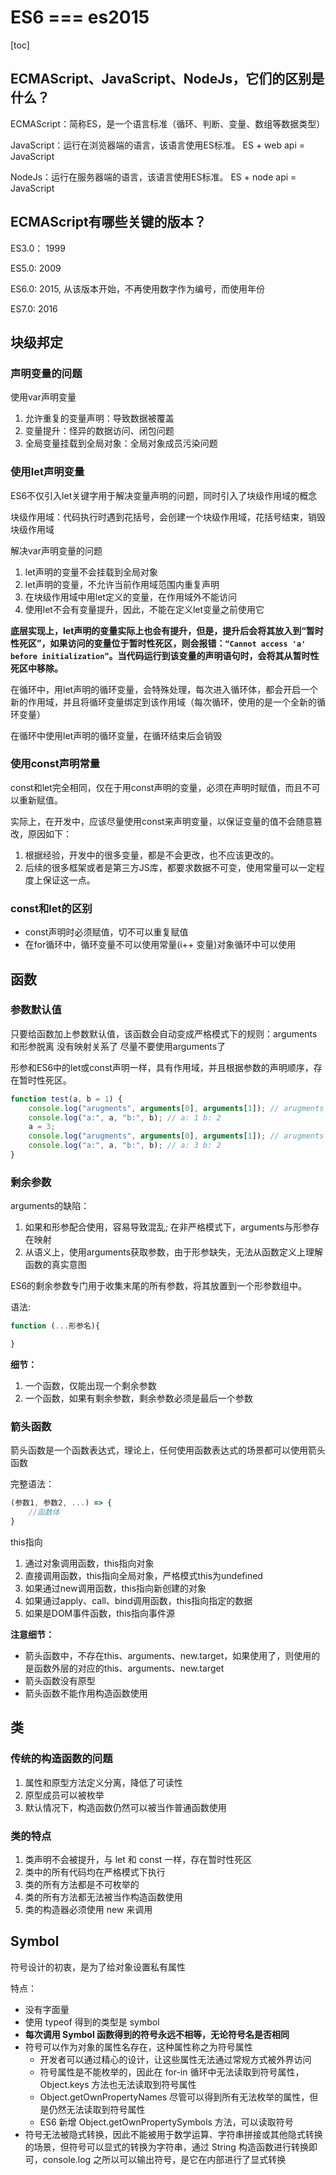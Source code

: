 # ES6 === es2015

[toc]

## ECMAScript、JavaScript、NodeJs，它们的区别是什么？

ECMAScript：简称ES，是一个语言标准（循环、判断、变量、数组等数据类型）

JavaScript：运行在浏览器端的语言，该语言使用ES标准。 ES + web api = JavaScript

NodeJs：运行在服务器端的语言，该语言使用ES标准。 ES + node api = JavaScript

## ECMAScript有哪些关键的版本？

ES3.0： 1999

ES5.0:  2009

ES6.0:  2015, 从该版本开始，不再使用数字作为编号，而使用年份

ES7.0:  2016

## 块级邦定

### 声明变量的问题

使用var声明变量

1. 允许重复的变量声明：导致数据被覆盖
2. 变量提升：怪异的数据访问、闭包问题
3. 全局变量挂载到全局对象：全局对象成员污染问题

### 使用let声明变量

ES6不仅引入let关键字用于解决变量声明的问题，同时引入了块级作用域的概念

块级作用域：代码执行时遇到花括号，会创建一个块级作用域，花括号结束，销毁块级作用域

解决var声明变量的问题

1. let声明的变量不会挂载到全局对象
2. let声明的变量，不允许当前作用域范围内重复声明
3. 在块级作用域中用let定义的变量，在作用域外不能访问
4. 使用let不会有变量提升，因此，不能在定义let变量之前使用它

**底层实现上，let声明的变量实际上也会有提升，但是，提升后会将其放入到“暂时性死区”，如果访问的变量位于暂时性死区，则会报错：`“Cannot access 'a' before initialization”`。当代码运行到该变量的声明语句时，会将其从暂时性死区中移除。**

在循环中，用let声明的循环变量，会特殊处理，每次进入循环体，都会开启一个新的作用域，并且将循环变量绑定到该作用域（每次循环，使用的是一个全新的循环变量）

在循环中使用let声明的循环变量，在循环结束后会销毁

### 使用const声明常量

const和let完全相同，仅在于用const声明的变量，必须在声明时赋值，而且不可以重新赋值。

实际上，在开发中，应该尽量使用const来声明变量，以保证变量的值不会随意篡改，原因如下：

1. 根据经验，开发中的很多变量，都是不会更改，也不应该更改的。
2. 后续的很多框架或者是第三方JS库，都要求数据不可变，使用常量可以一定程度上保证这一点。

### const和let的区别

- const声明时必须赋值，切不可以重复赋值
- 在for循环中，循环变量不可以使用常量(i++ 变量)对象循环中可以使用

## 函数

### 参数默认值

只要给函数加上参数默认值，该函数会自动变成严格模式下的规则：arguments和形参脱离 没有映射关系了
尽量不要使用arguments了

形参和ES6中的let或const声明一样，具有作用域，并且根据参数的声明顺序，存在暂时性死区。

```js
function test(a, b = 1) {
    console.log("arugments", arguments[0], arguments[1]); // arugments 1 2
    console.log("a:", a, "b:", b); // a: 1 b: 2
    a = 3;
    console.log("arugments", arguments[0], arguments[1]); // arugments 1 2
    console.log("a:", a, "b:", b); // a: 3 b: 2
} 
```

### 剩余参数

arguments的缺陷：

1. 如果和形参配合使用，容易导致混乱;  在非严格模式下，arguments与形参存在映射
2. 从语义上，使用arguments获取参数，由于形参缺失，无法从函数定义上理解函数的真实意图

ES6的剩余参数专门用于收集末尾的所有参数，将其放置到一个形参数组中。

语法:

```js
function (...形参名){

}
```

**细节：**

1. 一个函数，仅能出现一个剩余参数
2. 一个函数，如果有剩余参数，剩余参数必须是最后一个参数

### 箭头函数

箭头函数是一个函数表达式，理论上，任何使用函数表达式的场景都可以使用箭头函数

完整语法：

```js
(参数1, 参数2, ...) => {
    //函数体
}
```

this指向

1. 通过对象调用函数，this指向对象
2. 直接调用函数，this指向全局对象，严格模式this为undefined
3. 如果通过new调用函数，this指向新创建的对象
4. 如果通过apply、call、bind调用函数，this指向指定的数据
5. 如果是DOM事件函数，this指向事件源

**注意细节：**

- 箭头函数中，不存在this、arguments、new.target，如果使用了，则使用的是函数外层的对应的this、arguments、new.target
- 箭头函数没有原型
- 箭头函数不能作用构造函数使用

## 类

### 传统的构造函数的问题

1. 属性和原型方法定义分离，降低了可读性
2. 原型成员可以被枚举
3. 默认情况下，构造函数仍然可以被当作普通函数使用

### 类的特点

1. 类声明不会被提升，与 let 和 const 一样，存在暂时性死区
2. 类中的所有代码均在严格模式下执行
3. 类的所有方法都是不可枚举的
4. 类的所有方法都无法被当作构造函数使用
5. 类的构造器必须使用 new 来调用

## Symbol

符号设计的初衷，是为了给对象设置私有属性

特点：

- 没有字面量
- 使用 typeof 得到的类型是 symbol
- **每次调用 Symbol 函数得到的符号永远不相等，无论符号名是否相同**
- 符号可以作为对象的属性名存在，这种属性称之为符号属性
  - 开发者可以通过精心的设计，让这些属性无法通过常规方式被外界访问
  - 符号属性是不能枚举的，因此在 for-in 循环中无法读取到符号属性，Object.keys 方法也无法读取到符号属性
  - Object.getOwnPropertyNames 尽管可以得到所有无法枚举的属性，但是仍然无法读取到符号属性
  - ES6 新增 Object.getOwnPropertySymbols 方法，可以读取符号
- 符号无法被隐式转换，因此不能被用于数学运算、字符串拼接或其他隐式转换的场景，但符号可以显式的转换为字符串，通过 String 构造函数进行转换即可，console.log 之所以可以输出符号，是它在内部进行了显式转换